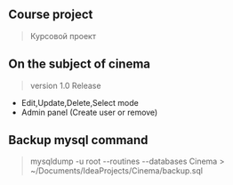 ## Course project
>Курсовой проект
## On the subject of cinema
>version 1.0 Release
* Edit,Update,Delete,Select mode
* Admin panel (Create user or remove)
## Backup mysql command
>mysqldump -u root --routines --databases Cinema > ~/Documents/IdeaProjects/Cinema/backup.sql